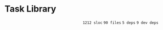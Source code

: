 # Task Library

<p align="right"><code>1212 sloc</code>&nbsp;<code>90 files</code>&nbsp;<code>5 deps</code>&nbsp;<code>9 dev deps</code></p>



<br />

<!-- START doctoc -->
<!-- END doctoc -->
